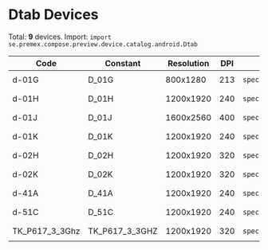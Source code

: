 # Dtab Devices

Total: **9** devices. Import: `import se.premex.compose.preview.device.catalog.android.Dtab`

| Code | Constant | Resolution | DPI | Compose Spec | Preview Usage |
|------|----------|------------|-----|-------------|---------------|
| d-01G | D_01G | 800x1280 | 213 | `spec:width=800px,height=1280px,dpi=213` | `@Preview(device = Dtab.D_01G)` |
| d-01H | D_01H | 1200x1920 | 240 | `spec:width=1200px,height=1920px,dpi=240` | `@Preview(device = Dtab.D_01H)` |
| d-01J | D_01J | 1600x2560 | 400 | `spec:width=1600px,height=2560px,dpi=400` | `@Preview(device = Dtab.D_01J)` |
| d-01K | D_01K | 1200x1920 | 240 | `spec:width=1200px,height=1920px,dpi=240` | `@Preview(device = Dtab.D_01K)` |
| d-02H | D_02H | 1200x1920 | 320 | `spec:width=1200px,height=1920px,dpi=320` | `@Preview(device = Dtab.D_02H)` |
| d-02K | D_02K | 1200x1920 | 320 | `spec:width=1200px,height=1920px,dpi=320` | `@Preview(device = Dtab.D_02K)` |
| d-41A | D_41A | 1200x1920 | 240 | `spec:width=1200px,height=1920px,dpi=240` | `@Preview(device = Dtab.D_41A)` |
| d-51C | D_51C | 1200x1920 | 240 | `spec:width=1200px,height=1920px,dpi=240` | `@Preview(device = Dtab.D_51C)` |
| TK_P617_3_3Ghz | TK_P617_3_3GHZ | 1200x1920 | 320 | `spec:width=1200px,height=1920px,dpi=320` | `@Preview(device = Dtab.TK_P617_3_3GHZ)` |

<!-- Generated automatically. Do not edit manually. -->
